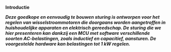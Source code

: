 **Introductie**

***Deze goedkope en eenvoudig te bouwen sturing is ontworpen voor het regelen van wisselstroommotoren die doorgaans worden aangetroffen in huishoudelijke apparaten en elektrisch gereedschap. 
De sturing die we hier presenteren kan dankzij een MCU met software verschillende soorten AC-belastingen, zoals inductief en capacitief, aansturen. 
De voorgestelde hardware kan belastingen tot 1 kW regelen.***
